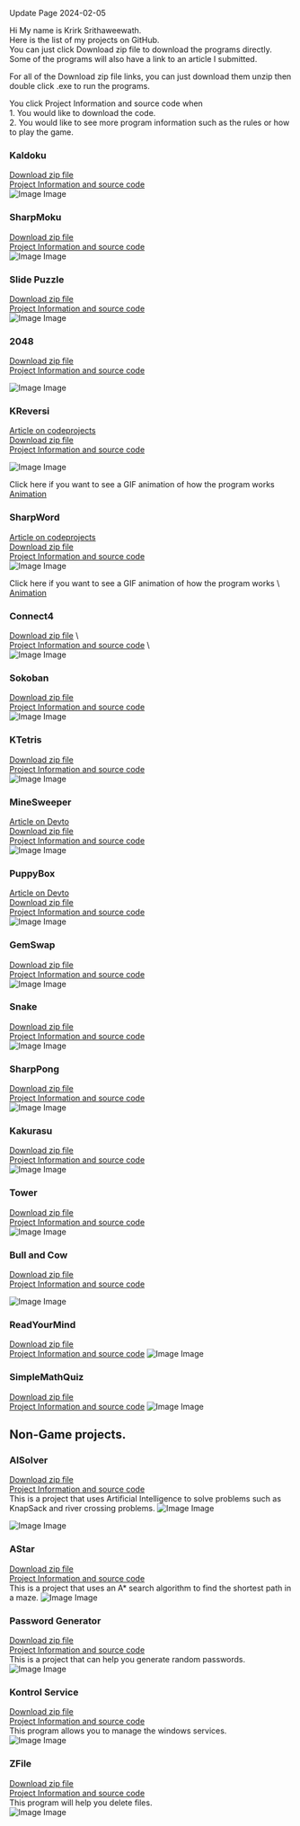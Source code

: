 
Update Page 2024-02-05




Hi My name is Krirk Srithaweewath.\
Here is the list of my projects on GitHub.\
You can just click Download zip file to download the programs directly.\
Some of the programs will also have a link to an article I submitted.

For all of the Download zip file links, you can just download them unzip then double click .exe to run the programs.

You click Project Information and source code when\
	1. You would like to download the code.\
	2. You would like to see more program information such as the rules or how to play the game.  
### Kaldoku  
[Download zip file](https://github.com/KDevZilla/Kaldoku/releases/download/v1.0.0/Kaldoku.zip) \
[Project Information and source code](https://github.com/KDevZilla/Kaldoku)  
![Image Image](https://raw.githubusercontent.com/KDevZilla/ImageUpload/main/Kaldoku/Kaldoku_01.png)  


### SharpMoku
[Download zip file](https://github.com/KDevZilla/SharpMoku/releases/download/v1.0.0/SharpMoku.zip) \
[Project Information and source code](https://github.com/KDevZilla/SharpMoku)  
![Image Image](https://raw.githubusercontent.com/KDevZilla/ImageUpload/main/SharpMoku/SharpMoku01.png)  


### Slide Puzzle
[Download zip file](https://github.com/KDevZilla/SlidePuzzle/releases/download/v1.0.0/SlidePuzzle.zip) \
[Project Information and source code](https://github.com/KDevZilla/SlidePuzzle)   
![Image Image](https://raw.githubusercontent.com/KDevZilla/ImageUpload/main/SlidePuzzle/SlidePuzzle_01.png)  

### 2048
[Download zip file](https://github.com/KDevZilla/Sharp2048/releases/download/v1.0.0/2048.zip) \
[Project Information and source code](https://github.com/KDevZilla/Sharp2048/) 



![Image Image](https://raw.githubusercontent.com/KDevZilla/ImageUpload/main/2048/2048.png) 


### KReversi
[Article on codeprojects](https://www.codeproject.com/Articles/5348843/KReversi-Learn-to-Implement-Minimax-Algorithm-by-C)  
[Download zip file](https://github.com/KDevZilla/KReversi/releases/download/v1.0.0/KReversi.zip) \
[Project Information and source code](https://github.com/KDevZilla/KReversi/) 

![Image Image](https://raw.githubusercontent.com/KDevZilla/ImageUpload/main/KReversi/New/002.png) 


Click here if you want to see a GIF animation of how the program works \
[Animation](https://raw.githubusercontent.com/KDevZilla/ImageUpload/main/KReversi/KReversi_Animaton_2022_11_20.gif)

### SharpWord
[Article on codeprojects](https://www.codeproject.com/Articles/5347429/Sharpword)  
[Download zip file](https://github.com/KDevZilla/Sharpword/releases/download/v1.0.0/SharpWord.zip) \
[Project Information and source code](https://github.com/KDevZilla/Sharpword/) \
![Image Image](https://raw.githubusercontent.com/KDevZilla/ImageUpload/main/Sharpword/SharpWord_01.png)  

Click here if you want to see a GIF animation of how the program works \  
[Animation](https://user-images.githubusercontent.com/108615376/202889375-d00a5528-a166-4252-ba0f-22f3a0217425.gif)  
  
### Connect4  
[Download zip file](https://github.com/KDevZilla/Connect4/releases/download/v1.0.0/Connect4.zip) \  
[Project Information and source code](https://github.com/KDevZilla/Connect4) \  
![Image Image](https://raw.githubusercontent.com/KDevZilla/ImageUpload/main/Connect4/Connect_4_01.png)  

### Sokoban
[Download zip file](https://github.com/KDevZilla/Sokoban/releases/download/v1.0.0/Sokoban.zip) \
[Project Information and source code](https://github.com/KDevZilla/sokoban) \
![Image Image](https://raw.githubusercontent.com/KDevZilla/ImageUpload/main/Sokoban/Sokoban.png)  


### KTetris
[Download zip file](https://github.com/KDevZilla/KTetris/releases/download/v1.0.0/KTetris.zip) \
[Project Information and source code](https://github.com/KDevZilla/KTetris/releases/download/v1.0.0/KTetris.zip) \
![Image Image](https://raw.githubusercontent.com/KDevZilla/ImageUpload/main/KTetris/MainImage001.png)


### MineSweeper
[Article on Devto](https://dev.to/kdevzilla/minesweeper-c-1h82) \
[Download zip file](https://github.com/KDevZilla/ZipExe/raw/main/MineSweeper.zip) \
[Project Information and source code](https://github.com/KDevZilla/MineSweeper) \
![Image Image](https://raw.githubusercontent.com/KDevZilla/ImageUpload/main/MineSweeper/MineSweeper_01.png)  

### PuppyBox
[Article on Devto](https://dev.to/kdevzilla/puppybox-12dm) \
[Download zip file](https://github.com/KDevZilla/ZipExe/raw/main/PuppyBox.zip) \
[Project Information and source code](https://github.com/KDevZilla/PuppyBox) \
![Image Image](https://raw.githubusercontent.com/KDevZilla/Resource/main/PuppyBox_Animation01.gif)

### GemSwap
[Download zip file](https://github.com/KDevZilla/ZipExe/raw/main/GemSwap.zip) \
[Project Information and source code](https://github.com/KDevZilla/GemSwap) \
![Image Image](https://raw.githubusercontent.com/KDevZilla/Resource/main/GemSwap_Screen_01.gif)

### Snake
[Download zip file](https://github.com/KDevZilla/ZipExe/raw/main/Snake.zip) \
[Project Information and source code](https://github.com/KDevZilla/Snake) \
![Image Image](https://raw.githubusercontent.com/KDevZilla/Resource/main/Snake_Screen_01.gif)

### SharpPong
[Download zip file](https://github.com/KDevZilla/ZipExe/raw/main/SharpPong.zip) \
[Project Information and source code](https://github.com/KDevZilla/SharpPong) \
![Image Image](https://raw.githubusercontent.com/KDevZilla/Resource/main/Pong_Screen_01.gif)

### Kakurasu
[Download zip file](https://github.com/KDevZilla/ZipExe/raw/main/Kakurasu.zip) \
[Project Information and source code](https://github.com/KDevZilla/kakurasu) \
![Image Image](https://raw.githubusercontent.com/KDevZilla/ImageUpload/main/Kakurasu/2024_02_05_00_54_46_Kakurasu.png)

### Tower
[Download zip file](https://github.com/KDevZilla/TowerPuzzle/releases/download/v1.0.0/TowerPuzzle.zip) \
[Project Information and source code](https://github.com/KDevZilla/TowerPuzzle) \
![Image Image](https://raw.githubusercontent.com/KDevZilla/ImageUpload/main/TowerPuzzle/2024_02_05_01_26_00_Tower.png)  


### Bull and Cow
[Download zip file](https://github.com/KDevZilla/BullandCow/releases/download/v1.0.0/BullAndCow.zip) \
[Project Information and source code](https://github.com/KDevZilla/bullandcow) 



![Image Image](https://raw.githubusercontent.com/KDevZilla/ImageUpload/main/Bull_and_Cow/Bull_and_Cow.png) 



### ReadYourMind
[Download zip file](https://github.com/KDevZilla/ZipExe/raw/main/ReadYourMind.zip)\
[Project Information and source code](https://github.com/KDevZilla/ReadYourMind)
![Image Image](https://raw.githubusercontent.com/KDevZilla/Resource/main/Read_Your_Mind_Screen01.png)
### SimpleMathQuiz
[Download zip file](https://github.com/KDevZilla/ZipExe/blob/main/SimpleMathQuiz.zip) \
[Project Information and source code](https://github.com/KDevZilla/SimpleMathQuiz)
![Image Image](https://raw.githubusercontent.com/KDevZilla/Resource/main/SimpleMathQuiz_Screen_01.png)

## Non-Game projects.
### AISolver
[Download zip file](https://github.com/KDevZilla/ZipExe/raw/main/AISolver.zip)\
[Project Information and source code](https://github.com/KDevZilla/AISolver)\
This is a project that uses Artificial Intelligence to solve problems such as KnapSack and river crossing problems.
![Image Image](https://raw.githubusercontent.com/KDevZilla/Resource/main/AISolver_Crossing_River_01.png)

![Image Image](https://raw.githubusercontent.com/KDevZilla/Resource/main/AISolver_KnapSack_01.png)

### AStar
[Download zip file](https://github.com/KDevZilla/ZipExe/raw/main/AStar.zip)\
[Project Information and source code](https://github.com/KDevZilla/AStar)\
This is a project that uses an A* search algorithm to find the shortest path in a maze.
![Image Image](https://raw.githubusercontent.com/KDevZilla/Resource/main/AStar_Screen_01.png)

### Password Generator
[Download zip file](https://github.com/KDevZilla/SharpPasswordGenerator/releases/download/v1.0.0/SharpPasswordGenerator.zip)\
[Project Information and source code](https://github.com/KDevZilla/SharpPasswordGenerator)\
This is a project that can help you generate random passwords.\
![Image Image](https://raw.githubusercontent.com/KDevZilla/Resource/main/SharpPasswordGenerator_Screen_01.png)

### Kontrol Service 
[Download zip file](https://github.com/KDevZilla/KontrolService/releases/download/v1.0/KontrolService.zip) \
[Project Information and source code](https://github.com/KDevZilla/KontrolService)   
This program allows you to manage the windows services.\
![Image Image](https://raw.githubusercontent.com/KDevZilla/ImageUpload/main/KontrolService/Kontrol_Services_00.png)  



### ZFile 
[Download zip file](https://github.com/KDevZilla/ZFile/releases/download/v1.0/ZFile.zip) \
[Project Information and source code](https://github.com/KDevZilla/ZFile)   
This program will help you delete files.\
![Image Image](https://raw.githubusercontent.com/KDevZilla/ImageUpload/main/ZFile/ZFileUtils_01.png)  




